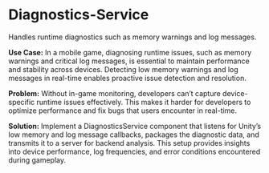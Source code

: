 # Diagnostics-Service
Handles runtime diagnostics such as memory warnings and log messages.


**Use Case:** In a mobile game, diagnosing runtime issues, such as memory warnings and critical log messages, is essential to maintain performance and stability across devices. Detecting low memory warnings and log messages in real-time enables proactive issue detection and resolution.

**Problem:** Without in-game monitoring, developers can’t capture device-specific runtime issues effectively. This makes it harder for developers to optimize performance and fix bugs that users encounter in real-time.

**Solution:** Implement a DiagnosticsService component that listens for Unity’s low memory and log message callbacks, packages the diagnostic data, and transmits it to a server for backend analysis. This setup provides insights into device performance, log frequencies, and error conditions encountered during gameplay.
